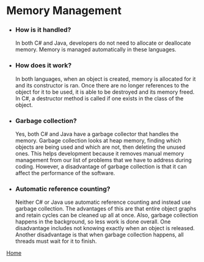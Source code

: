 # Memory Management
* ### How is it handled?
  In both C# and Java, developers do not need to allocate or deallocate memory.
  Memory is managed automatically in these languages.

* ### How does it work?

  In both languages, when an object is created, memory is allocated for it and its constructor is ran.
  Once there are no longer references to the object for it to be used, it is able to be destroyed and its memory freed.
  In C#, a destructor method is called if one exists in the class of the object.

* ### Garbage collection?

  Yes, both C# and Java have a garbage collector that handles the memory.
  Garbage collection looks at heap memory, finding which objects are being used and which are not, then deleting the unused ones.
  This helps development because it removes manual memory management from our list of problems that we have to address during coding.
  However, a disadvantage of garbage collection is that it can affect the performance of the software.

* ### Automatic reference counting?

  Neither C# or Java use automatic reference counting and instead use garbage collection.
  The advantages of this are that entire object graphs and retain cycles can be cleaned up all at once.
  Also, garbage collection happens in the background, so less work is done overall.
  One disadvantage includes not knowing exactly when an object is released.
  Another disadvantage is that when garbage collection happens, all threads must wait for it to finish.

[Home](../README.md)